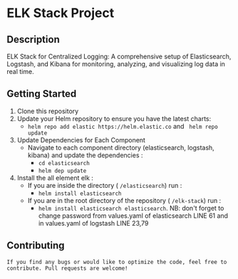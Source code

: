 # ELK Stack Project

## Description
ELK Stack for Centralized Logging: A comprehensive setup of Elasticsearch, Logstash, and Kibana for monitoring, analyzing, and visualizing log data in real time.

## Getting Started
1. Clone this repository
2. Update your Helm repository to ensure you have the latest charts:
    - `helm repo add elastic https://helm.elastic.co`
    and ` helm repo update`
3. Update Dependencies for Each Component
    - Navigate to each component directory (elasticsearch, logstash, kibana) and update the dependencies :
         -  `cd elasticsearch `
         - `helm dep update`
4. Install the all element elk :
    - If you are inside the directory ( `/elasticsearch`) run :
       - `helm install elasticsearch` 
    - If you are in the root directory of the repository ( `/elk-stack`) run :
       - `helm install elasticsearch elasticsearch`.
NB: don't forget to change password from values.yaml of elasticsearch LINE 61 
    and in values.yaml of logstash  LINE 23,79


## Contributing

    If you find any bugs or would like to optimize the code, feel free to contribute. Pull requests are welcome!







   








